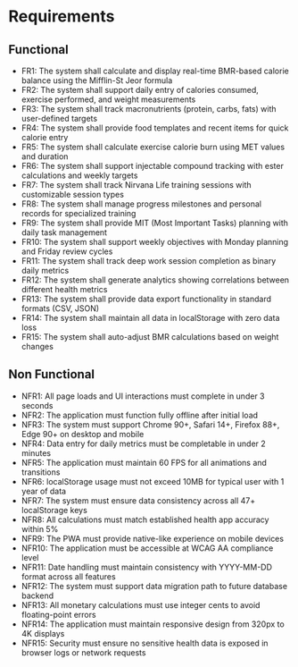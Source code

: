# Requirements

## Functional

- FR1: The system shall calculate and display real-time BMR-based calorie balance using the Mifflin-St Jeor formula
- FR2: The system shall support daily entry of calories consumed, exercise performed, and weight measurements
- FR3: The system shall track macronutrients (protein, carbs, fats) with user-defined targets
- FR4: The system shall provide food templates and recent items for quick calorie entry
- FR5: The system shall calculate exercise calorie burn using MET values and duration
- FR6: The system shall support injectable compound tracking with ester calculations and weekly targets
- FR7: The system shall track Nirvana Life training sessions with customizable session types
- FR8: The system shall manage progress milestones and personal records for specialized training
- FR9: The system shall provide MIT (Most Important Tasks) planning with daily task management
- FR10: The system shall support weekly objectives with Monday planning and Friday review cycles
- FR11: The system shall track deep work session completion as binary daily metrics
- FR12: The system shall generate analytics showing correlations between different health metrics
- FR13: The system shall provide data export functionality in standard formats (CSV, JSON)
- FR14: The system shall maintain all data in localStorage with zero data loss
- FR15: The system shall auto-adjust BMR calculations based on weight changes

## Non Functional

- NFR1: All page loads and UI interactions must complete in under 3 seconds
- NFR2: The application must function fully offline after initial load
- NFR3: The system must support Chrome 90+, Safari 14+, Firefox 88+, Edge 90+ on desktop and mobile
- NFR4: Data entry for daily metrics must be completable in under 2 minutes
- NFR5: The application must maintain 60 FPS for all animations and transitions
- NFR6: localStorage usage must not exceed 10MB for typical user with 1 year of data
- NFR7: The system must ensure data consistency across all 47+ localStorage keys
- NFR8: All calculations must match established health app accuracy within 5%
- NFR9: The PWA must provide native-like experience on mobile devices
- NFR10: The application must be accessible at WCAG AA compliance level
- NFR11: Date handling must maintain consistency with YYYY-MM-DD format across all features
- NFR12: The system must support data migration path to future database backend
- NFR13: All monetary calculations must use integer cents to avoid floating-point errors
- NFR14: The application must maintain responsive design from 320px to 4K displays
- NFR15: Security must ensure no sensitive health data is exposed in browser logs or network requests